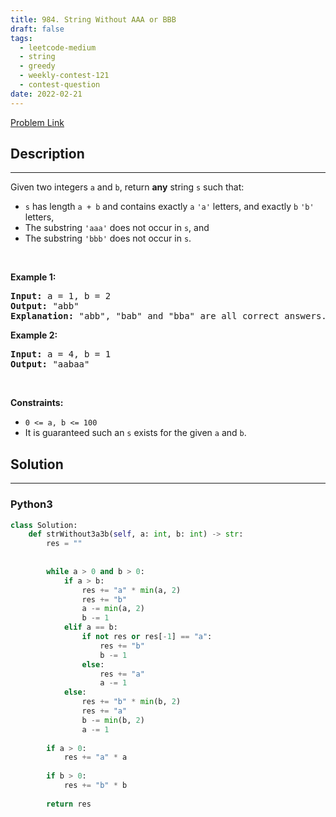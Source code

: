 ```yaml
---
title: 984. String Without AAA or BBB
draft: false
tags: 
  - leetcode-medium
  - string
  - greedy
  - weekly-contest-121
  - contest-question
date: 2022-02-21
---
```


[Problem Link](https://leetcode.com/problems/string-without-aaa-or-bbb/)

## Description

---
<p>Given two integers <code>a</code> and <code>b</code>, return <strong>any</strong> string <code>s</code> such that:</p>

<ul>
	<li><code>s</code> has length <code>a + b</code> and contains exactly <code>a</code> <code>&#39;a&#39;</code> letters, and exactly <code>b</code> <code>&#39;b&#39;</code> letters,</li>
	<li>The substring <code>&#39;aaa&#39;</code> does not occur in <code>s</code>, and</li>
	<li>The substring <code>&#39;bbb&#39;</code> does not occur in <code>s</code>.</li>
</ul>

<p>&nbsp;</p>
<p><strong class="example">Example 1:</strong></p>

<pre>
<strong>Input:</strong> a = 1, b = 2
<strong>Output:</strong> &quot;abb&quot;
<strong>Explanation:</strong> &quot;abb&quot;, &quot;bab&quot; and &quot;bba&quot; are all correct answers.
</pre>

<p><strong class="example">Example 2:</strong></p>

<pre>
<strong>Input:</strong> a = 4, b = 1
<strong>Output:</strong> &quot;aabaa&quot;
</pre>

<p>&nbsp;</p>
<p><strong>Constraints:</strong></p>

<ul>
	<li><code>0 &lt;= a, b &lt;= 100</code></li>
	<li>It is guaranteed such an <code>s</code> exists for the given <code>a</code> and <code>b</code>.</li>
</ul>


## Solution

---
### Python3
``` py title='string-without-aaa-or-bbb'
class Solution:
    def strWithout3a3b(self, a: int, b: int) -> str:
        res = ""
        
        
        while a > 0 and b > 0:
            if a > b:
                res += "a" * min(a, 2)
                res += "b"
                a -= min(a, 2)
                b -= 1
            elif a == b:
                if not res or res[-1] == "a":
                    res += "b"
                    b -= 1
                else:
                    res += "a"
                    a -= 1
            else:
                res += "b" * min(b, 2)
                res += "a"
                b -= min(b, 2)
                a -= 1
        
        if a > 0:
            res += "a" * a
        
        if b > 0:
            res += "b" * b
        
        return res
```

